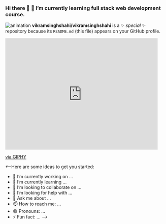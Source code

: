 ### Hi there 👋  🌱 I’m currently learning full stack web development course.
![animation](jj_reelintro_character01_colored_02.gif)
**vikramsinghshahi/vikramsinghshahi** is a ✨ _special_ ✨ repository because its `README.md` (this file) appears on your GitHub profile.
<iframe src="https://giphy.com/embed/RkymcOKhoCRTG" width="480" height="351" frameBorder="0" class="giphy-embed" allowFullScreen></iframe><p><a href="https://giphy.com/gifs/the-legend-of-zelda-link-funny-RkymcOKhoCRTG">via GIPHY</a></p>
<--Here are some ideas to get you started:

- 🔭 I’m currently working on ...
- 🌱 I’m currently learning ...
- 👯 I’m looking to collaborate on ...
- 🤔 I’m looking for help with ...
- 💬 Ask me about ...
- 📫 How to reach me: ...
- 😄 Pronouns: ...
- ⚡ Fun fact: ...
-->

